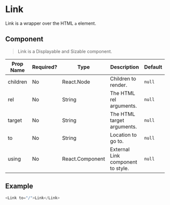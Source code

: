# Link 
Link is a wrapper over the HTML `a` element. 

## Component
> Link is a Displayable and Sizable component.

| Prop Name  | Required?  | Type            | Description                          | Default |
| ---------- | ---------- | --------------- | ------------------------------------ | ------- |
| children   | No         | React.Node      | Children to render.                  | `null`  |
| rel        | No         | String          | The HTML rel arguments.              | `null`  |
| target     | No         | String          | The HTML target arguments.           | `null`  |
| to         | No         | String          | Location to go to.                   | `null`  |
| using      | No         | React.Component | External Link component to style.    | `null`  |

## Example
```javascript
<Link to="/">Link</Link>
```
